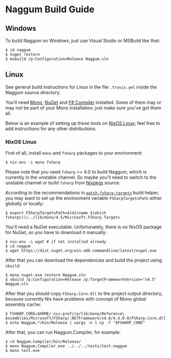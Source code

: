 Naggum Build Guide
==================

Windows
-------

To build Naggum on Windows, just use Visual Studio or MSBuild like that:

    $ cd naggum
    $ nuget restore
    $ msbuild /p:Configuration=Release Naggum.sln

Linux
-----

See general build instructions for Linux in the file `.travis.yml` inside the
Naggum source directory.

You'll need [Mono][mono], [NuGet][nuget] and [F# Compiler][fsharp] installed.
Some of them may or may not be part of your Mono installation; just make sure
you've got them all.

Below is an example of setting up these tools on [NixOS Linux][nixos]; feel free
to add instructions for any other distributions.

### NixOS Linux

First of all, install `mono` and `fsharp` packages to your environment:

    $ nix-env -i mono fsharp

Please note that you need `fsharp` >= 4.0 to build Naggum, which is currently in
the unstable channel. So maybe you'll need to switch to the unstable channel or
build `fsharp` from [Nixpkgs][nixpkgs] source.

According to the recommendations in
[`patch-fsharp-targets`][patch-fsharp-targets] build helper, you may want to set
up the environment variable `FSharpTargetsPath` either globally or locally:

    $ export FSharpTargetsPath=$(dirname $(which fsharpc))/../lib/mono/4.5/Microsoft.FSharp.Targets

You'll need a NuGet executable. Unfortunately, there is no NixOS package for
NuGet, so you have to download it manually:

    $ nix-env -i wget # if not installed already
    $ cd naggum
    $ wget https://dist.nuget.org/win-x86-commandline/latest/nuget.exe

After that you can download the dependencies and build the project using
`xbuild`:

    $ mono nuget.exe restore Naggum.sln
    $ xbuild /p:Configuration=Release /p:TargetFrameworkVersion="v4.5" Naggum.sln

After that you should copy `FSharp.Core.dll` to the project output directory,
because currently Nix have problems with concept of Mono global assembly cache:

    $ FSHARP_CORE=$HOME/.nix-profile/lib/mono/Reference\ Assemblies/Microsoft/FSharp/.NETFramework/v4.0/4.4.0.0/FSharp.Core.dll
    $ echo Naggum.*/bin/Release | xargs -n 1 cp -f "$FSHARP_CORE"

After that, you can run Naggum.Compiler, for example:

    $ cd Naggum.Compiler/bin/Release/
    $ mono Naggum.Compiler.exe ../../../tests/test.naggum
    $ mono test.exe

[fsharp]: http://fsharp.org/
[mono]: http://www.mono-project.com/
[nixos]: http://nixos.org/
[nixpkgs]: https://github.com/NixOS/nixpkgs
[nuget]: http://www.nuget.org/
[patch-fsharp-targets]: https://github.com/NixOS/nixpkgs/blob/d4681bf62672083f92545e02e00b8cf040247e8d/pkgs/build-support/dotnetbuildhelpers/patch-fsharp-targets.sh
